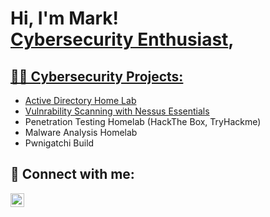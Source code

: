 <h1>Hi, I'm Mark! <br/><a href="https://www.linkedin.com/in/mark-shenouda-908708245/">Cybersecurity Enthusiast</a>, <a href=</a></h1>

<h2>👨‍💻 Cybersecurity Projects:</h2>



- [Active Directory Home Lab](https://github.com/markis22/Active-Directory/blob/main/README.md)
- [Vulnrability Scanning with Nessus Essentials](https://github.com/markis22/Vulnerability-Scanning-Management-Nessus-Essentials/blob/main/README.md)
- Penetration Testing Homelab (HackThe Box, TryHackme)
- Malware Analysis Homelab
- Pwnigatchi Build

<h2> 🤳 Connect with me:</h2>

[<img align="left" alt="JoshMadakor | LinkedIn" width="22px" src="https://www.linkedin.com/in/mark-shenouda-908708245" />][linkedin]

[linkedin]: https://www.linkedin.com/in/mark-shenouda-908708245

<!--
**joshmadakor1/joshmadakor1** is a ✨ _special_ ✨ repository because its `README.md` (this file) appears on your GitHub profile.

Here are some ideas to get you started:

- 🔭 I’m currently working on ...
- 🌱 I’m currently learning ...
- 👯 I’m looking to collaborate on ...
- 🤔 I’m looking for help with ...
- 💬 Ask me about ...
- 📫 How to reach me: ...
- 😄 Pronouns: ...
- ⚡ Fun fact: ...
-->
